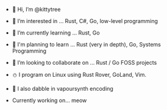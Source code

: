 - 👋 Hi, I’m @kittytree
- 👀 I’m interested in ... Rust, C#, Go, low-level programming
- 🌱 I’m currently learning ... Rust, Go
- 🌴 I'm planning to learn ... Rust (very in depth), Go, Systems Programming
- 💞️ I’m looking to collaborate on ... Rust / Go FOSS projects
- ⛄ I program on Linux using Rust Rover, GoLand, Vim.
- 🐼 I also dabble in vapoursynth encoding

- Currently working on... meow

<!---
kittytree/kittytree is a ✨ special ✨ repository because its `README.md` (this file) appears on your GitHub profile.
You can click the Preview link to take a look at your changes.
--->
